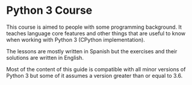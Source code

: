 # Python 3 Course

This course is aimed to people with some programming background. It teaches
language core features and other things that are useful to know when working
with Python 3 (CPython implementation).

The lessons are mostly written in Spanish but the exercises and their solutions
are written in English.

Most of the content of this guide is compatible with all minor versions of
Python 3 but some of it assumes a version greater than or equal to 3.6.
